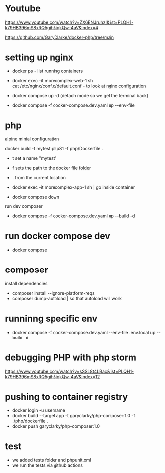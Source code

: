 # Youtube
https://www.youtube.com/watch?v=ZX6ENJruhzI&list=PLQH1-k79HB396mS8xRQ5gih5iqkQw-4aV&index=4

https://github.com/GaryClarke/docker-php/tree/main

# setting up nginx
- docker ps  - list running containers
- docker exec -it morecomplex-web-1 sh   
cat /etc/nginx/conf.d/default.conf - to look at nginx configuration

- docker compose up -d  (detach mode so we get the terminal back)

- docker compose -f docker-compose.dev.yaml up --env-file 

# php
alpine minial configuration


docker build -t mytest:php81 -f php/Dockerfile .
- t set a name "mytest"
- f sets the path to the docker file folder
- . from the current location
- docker exec -it morecomplex-app-1 sh    | go inside container

- docker compose down

run dev composer
- docker compose -f docker-compose.dev.yaml up --build -d
# run docker compose dev
- docker compose 

# composer
install dependencies
- composer install --ignore-platform-reqs
- composer dump-autoload | so that autoload will work

# runninng specific env
- docker compose -f docker-compose.dev.yaml --env-file .env.local up --build -d

# debugging PHP with php storm
https://www.youtube.com/watch?v=sSSL8t4LBac&list=PLQH1-k79HB396mS8xRQ5gih5iqkQw-4aV&index=12


# pushing to container registry
- docker login -u username
- docker build --target app -t garyclarky/php-composer:1.0 -f ./php/dockerfile .
- docker push garyclarky/php-composer:1.0


# test
- we added tests folder and phpunit.xml
- we run the tests via github actions

